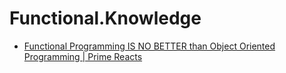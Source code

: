 # Functional.Knowledge
- [Functional Programming IS NO BETTER than Object Oriented Programming | Prime Reacts](https://youtu.be/FjfgIImzhxc)
